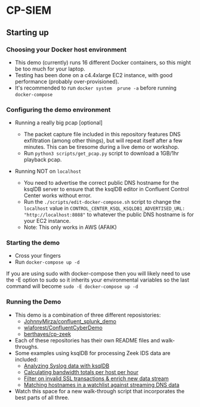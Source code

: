 # CP-SIEM
## Starting up
### Choosing your Docker host environment

- This demo (currently) runs 16 different Docker containers, so this might be too much for your laptop.
- Testing has been done on a c4.4xlarge EC2 instance, with good performance (probably over-provisioned).
- It's recommended to run ```docker system  prune -a``` before running ```docker-compose```

### Configuring the demo environment

- Running a really big pcap [optional]
  - The packet capture file included in this repository features DNS exfiltration (among other things), but will repeat itself after a few minutes.  This can be tiresome during a live demo or workshop.
  - Run ```python3 scripts/get_pcap.py``` script to download a 1GB/1hr playback pcap.
 

- Running NOT on ```localhost``` 
  - You need to advertise the correct public DNS hostname for the ksqlDB server to ensure that the ksqlDB editor in Confluent Control Center works without error. 
  - Run the ```./scripts/edit-docker-compose.sh``` script to change the ```localhost``` value in  ```CONTROL_CENTER_KSQL_KSQLDB1_ADVERTISED_URL: "http://localhost:8088"``` to whatever the public DNS hostname is for your EC2 instance.
  - Note: This only works in AWS (AFAIK)
  
### Starting the demo
- Cross your fingers
- Run ```docker-compose up -d```

If you are using sudo with docker-compose then you will likely need to use the -E option to sudo so it inherits your environmental variables so the last command will become ```sudo -E docker-compose up -d```

### Running the Demo
- This demo is a combination of three different reposistories:
  - [JohnnyMirza/confluent_splunk_demo](https://github.com/JohnnyMirza/confluent_splunk_demo)
  - [wlaforest/ConfluentCyberDemo](https://github.com/wlaforest/ConfluentCyberDemo)
  - [berthayes/cp-zeek](https://github.com/berthayes/cp-zeek)
- Each of these repositories has their own README files and walk-throughs.
- Some examples using ksqlDB for processing Zeek IDS data are included:
  - [Analyzing Syslog data with ksqlDB](https://github.com/berthayes/cp-siem/blob/main/syslog.md)
  - [Calculating bandwidth totals per host per hour](https://github.com/berthayes/cp-siem/blob/main/ksqldb.md)
  - [Filter on invalid SSL transactions & enrich new data stream](https://github.com/berthayes/cp-siem/blob/main/ssl.md)
  - [Matching hostnames in a watchlist against streaming DNS data](https://github.com/berthayes/cp-siem/blob/watchlist.md)
- Watch this space for a new walk-through script that incorporates the best parts of all three.
